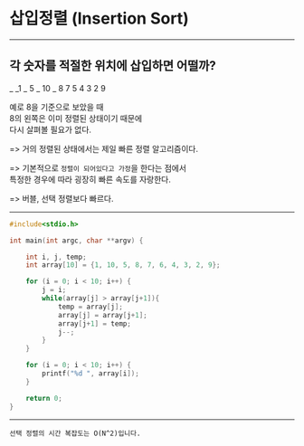 # 삽입정렬 (Insertion Sort)

---

## 각 숫자를 적절한 위치에 삽입하면 어떨까?  



_ _1 _ 5 _ 10 _ 8 7 5 4 3 2 9  

예로 8을 기준으로 보았을 때  
8의 왼쪽은 이미 정렬된 상태이기 때문에  
다시 살펴볼 필요가 없다.  

=> 거의 정렬된 상태에서는 제일 빠른 정렬 알고리즘이다.  

=> 기본적으로 `정렬이 되어있다고 가정`을 한다는 점에서  
특정한 경우에 따라 굉장히 빠른 속도를 자랑한다.  

=> 버블, 선택 정렬보다 빠르다.  

---

```c
#include<stdio.h>

int main(int argc, char **argv) {

    int i, j, temp;
    int array[10] = {1, 10, 5, 8, 7, 6, 4, 3, 2, 9};

    for (i = 0; i < 10; i++) {
        j = i;
        while(array[j] > array[j+1]){
            temp = array[j];
            array[j] = array[j+1];
            array[j+1] = temp;
            j--;
        }
    }

    for (i = 0; i < 10; i++) {
        printf("%d ", array[i]);
    }

    return 0;
}
```

---

`선택 정렬의 시간 복잡도는 O(N^2)입니다.`

